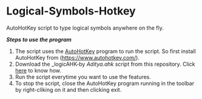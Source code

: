 # Logical-Symbols-Hotkey
 AutoHotKey script to type logical symbols anywhere on the fly.
 
 ***Steps to use the program***
 1. The script uses the [AutoHotKey](https://www.autohotkey.com/) program to run the script. So first install AutoHotKey from (https://www.autohotkey.com/).
 2. Download the _logicAHK-by _Aditya.ahk_ script from this repository. Click [here](https://www.wikihow.com/Download-a-File-from-GitHub) to know how.
 3. Run the script everytime you want to use the features.
 4. To stop the script, close the AutoHotKey program running in the toolbar by right-cliking on it and then clicking exit.
 
 